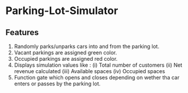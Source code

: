 # Parking-Lot-Simulator

## Features

1. Randomly parks/unparks cars into and from the parking lot.
2. Vacant parkings are assigned green color.
3. Occupied parkings are assigned red color.
4. Displays simulation values like : 
   (i) Total number of customers
   (ii) Net revenue calculated 
   (iii) Available spaces
   (iv) Occupied spaces
5. Function gate which opens and closes depending on wether tha car enters or passes by the parking lot.
